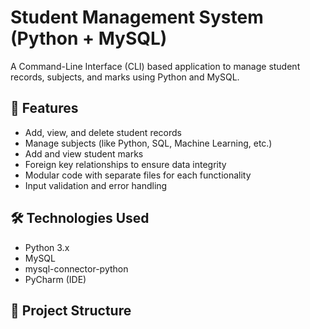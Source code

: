 # Student Management System (Python + MySQL)

A Command-Line Interface (CLI) based application to manage student records, subjects, and marks using Python and MySQL.

## 🚀 Features

- Add, view, and delete student records
- Manage subjects (like Python, SQL, Machine Learning, etc.)
- Add and view student marks
- Foreign key relationships to ensure data integrity
- Modular code with separate files for each functionality
- Input validation and error handling

## 🛠️ Technologies Used

- Python 3.x
- MySQL
- mysql-connector-python
- PyCharm (IDE)

## 📁 Project Structure

